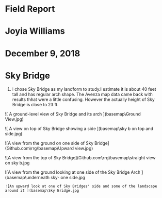  # Field Report
 # Joyia Williams
 # December 9, 2018
 # Sky Bridge

 1. I chose Sky Bridge as my landform to study.I estimate it is about 40 feet tall  and has regular arch shape. The Avenza map data came back with results thhat were a little confusing. However the actually height of Sky Bridge is close to 23 ft.

 ![ A ground-level view of Sky Bridge and its arch ](basemap\Ground View.jpg)

 ![ A view on top of Sky Bridge showing a side ](basemap\sky b on top and side.jpg)
 
 ![A view from the ground on one side of Sky Bridge](Github.com\rrg\basemap\Upward view.jpg)

  ![A view from the top of Sky Bridge](Github.com\rrg\basemap\straight view on sky b.jpg

   ![A view from the ground looking at one side of the Sky Bridge Arch ](basemap\underneath sky- one side.jpg

    ![An upward look at one of Sky Bridges' side and some of the landscape around it ](basemap\Sky Bridge.jpg


